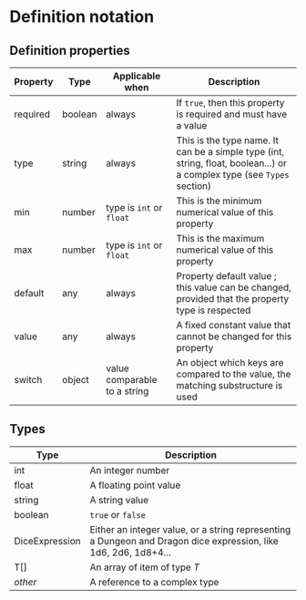 # Definition notation

## Definition properties

| Property | Type    | Applicable when                 | Description                                                                                                             |
|----------|---------|---------------------------------|-------------------------------------------------------------------------------------------------------------------------|
| required | boolean | always                          | If `true`, then this property is required and must have a value                                                         |
| type     | string  | always                          | This is the type name. It can be a simple type (int, string, float, boolean...) or a complex type (see `Types` section) |
| min      | number  | type is `int` or `float`        | This is the minimum numerical value of this property                                                                    |
| max      | number  | type is `int` or `float`        | This is the maximum numerical value of this property                                                                    |
| default  | any     | always                          | Property default value ; this value can be changed, provided that the property type is respected                        |
| value    | any     | always                          | A fixed constant value that cannot be changed for this property                                                         |
| switch   | object  | value comparable to a string    | An object which keys are compared to the value, the matching substructure is used                                       |


## Types

| Type           | Description                                                                                                     |
|----------------|-----------------------------------------------------------------------------------------------------------------|
| int            | An integer number                                                                                               |
| float          | A floating point value                                                                                          |
| string         | A string value                                                                                                  |
| boolean        | `true` or `false`                                                                                               |
| DiceExpression | Either an integer value, or a string representing a Dungeon and Dragon dice expression, like 1d6, 2d6, 1d8+4... |
| T[]            | An array of item of type _T_                                                                                    |
| _other_        | A reference to a complex type                                                                                   |
